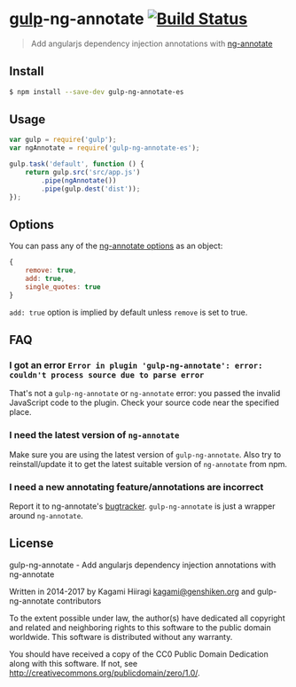 # [gulp](http://gulpjs.com)-ng-annotate [![Build Status](https://travis-ci.org/Kagami/gulp-ng-annotate.svg?branch=master)](https://travis-ci.org/Kagami/gulp-ng-annotate)

> Add angularjs dependency injection annotations with [ng-annotate](https://github.com/olov/ng-annotate)

## Install

```bash
$ npm install --save-dev gulp-ng-annotate-es
```

## Usage

```js
var gulp = require('gulp');
var ngAnnotate = require('gulp-ng-annotate-es');

gulp.task('default', function () {
	return gulp.src('src/app.js')
		.pipe(ngAnnotate())
		.pipe(gulp.dest('dist'));
});
```

## Options

You can pass any of the [ng-annotate options](https://github.com/olov/ng-annotate/blob/master/OPTIONS.md#library-api) as an object:
```js
{
	remove: true,
	add: true,
	single_quotes: true
}
```

`add: true` option is implied by default unless `remove` is set to true.

## FAQ

### I got an error `Error in plugin 'gulp-ng-annotate': error: couldn't process source due to parse error`

That's not a `gulp-ng-annotate` or `ng-annotate` error: you passed the invalid JavaScript code to the plugin. Check your source code near the specified place.

### I need the latest version of `ng-annotate`

Make sure you are using the latest version of `gulp-ng-annotate`. Also try to reinstall/update it to get the latest suitable version of `ng-annotate` from npm.

### I need a new annotating feature/annotations are incorrect

Report it to ng-annotate's [bugtracker](https://github.com/olov/ng-annotate/issues). `gulp-ng-annotate` is just a wrapper around `ng-annotate`.

## License

gulp-ng-annotate - Add angularjs dependency injection annotations with ng-annotate

Written in 2014-2017 by Kagami Hiiragi <kagami@genshiken.org> and gulp-ng-annotate contributors

To the extent possible under law, the author(s) have dedicated all copyright and related and neighboring rights to this software to the public domain worldwide. This software is distributed without any warranty.

You should have received a copy of the CC0 Public Domain Dedication along with this software. If not, see <http://creativecommons.org/publicdomain/zero/1.0/>.
